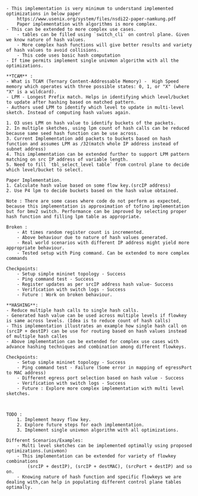     - This implementation is very minimum to understand implemented optimizations in below paper
        https://www.usenix.org/system/files/nsdi22-paper-namkung.pdf
        Paper implementation with algorithms is more complex.
    - This can be extended to more complex use cases.
        - tables can be filled using `switch_cli` on control plane. Given we know nature of hash values.
        - More complex hash functions will give better results and variety of hash values to avoid collisions.
        - This code uses basic hash computation
    - If time permits implement single univmon algorithm with all the optimizations.
    
    **TCAM** : 
    - What is TCAM (Ternary Content-Addressable Memory) -  High Speed memory which operates with three possible states: 0, 1, or "X" (where "X" is a wildcard).
    - LPM - Longest Prefix match. Helps in identifying which level/bucket to update after hashing based on matched pattern.
    - Authors used LPM to identify which level to update in multi-level sketch. Instead of computing hash values again.

    1. O3 uses LPM on hash value to identify buckets of the packets.
    2. In multiple sketches, using lpm count of hash calls can be reduced because same seed hash function can be use across.
    3. Current Implementation add packets to buckets based on hash function and assumes LPM as /32(match whole IP address instead of subnet address)
    4. This implementation can be extended further to support LPM pattern matching on src IP address of variable length.
    5. Need to fill `tbl_select_level table` from control plane to decide which level/bucket to select.

    Paper Implementation.
    1. Calculate hash value based on some flow key.(srcIP address)
    2. Use P4 lpm to decide buckets based on the hash value obtained.

    Note : There are some cases where code do not perform as expected, because this implementation is approximation of tofino implementation but for bmv2 switch. Performance can be improved by selecting proper hash function and filling lpm table as appropriate.

    Broken : 
        - At times random register count is incremented.
        - Above behaviour due to nature of hash values generated.
        - Real world scenarios with different IP address might yield more appropriate behaviour.
        - Tested setup with Ping command. Can be extended to more complex commands

    Checkpoints:
        - Setup simple mininet topology - Success
        - Ping command test - Success
        - Register updates as per srcIP address hash value- Success
        - Verification with switch logs - Success
        - Future : Work on broken behaviour.

    **HASHING**:
    - Reduce multiple hash calls to single hash calls.
    - Generated hash value can be used across multiple levels if flowkey is same across levels. (Idea is to reduce count of hash calls)
    - This implementation illustrates an example how single hash call on (srcIP + destIP) can be use for routing based on hash values instead of multiple hash calles
    - Above implementation can be extended for complex use cases with advance hashing techniques and combination among different flowkeys.

    Checkpoints:
        - Setup simple mininet topology - Success
        - Ping command test - Failure (Some error in mapping of egressPort to MAC address)
        - Different egress port selection based on hash value - Success
        - Verification with switch logs - Success
        - Future : Explore more complex implementation with multi level sketches.

    

    TODO : 
        1. Implement heavy flow key.
        2. Explore future steps for each implementation.
        3. Implement single univmon algorithm with all optimizations.

    Different Scenarios/Examples:
        - Multi level sketches can be implemented optimally using proposed optimizations.(univmon)
        - This implementation can be extended for variety of flowkey combinations
            (srcIP + destIP), (srcIP + destMAC), (srcPort + destIP) and so on.
        - Knowing nature of hash function and specific flowkeys we are dealing with,can help in populating different control plane tables optimally.